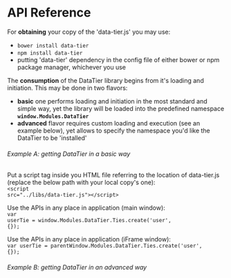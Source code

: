 API Reference
=============

For **obtaining** your copy of the 'data-tier.js' you may use:
*	<code>bower install data-tier</code>
*	<code>npm install data-tier</code>
*	putting 'data-tier' dependency in the config file of either bower or npm package manager, whichever you use

The **consumption** of the DataTier library begins from it's loading and initiation. This may be done in two flavors:
*	**basic** one performs loading and initiation in the most standard and simple way, yet the library will be loaded into the predefined namespace <code>**window.Modules.DataTier**</code>
*	**advanced** flavor requires custom loading and execution (see an example below), yet allows to specify the namespace you'd like the DataTier to be 'installed'

###### Example A: getting DataTier in a *basic* way

Put a script tag inside you HTML file referring to the location of data-tier.js (replace the below path with your local copy's one):<br>
<code>&lt;script src="../libs/data-tier.js"&gt;&lt;/script&gt;</code><br>

Use the APIs in any place in application (main window):<br>
<code>var userTie = window.Modules.DataTier.Ties.create('user', {});</code><br>

Use the APIs in any place in application (iFrame window):<br>
<code>var userTie = parentWindow.Modules.DataTier.Ties.create('user', {});</code><br>

###### Example B: getting DataTier in an *advanced* way

